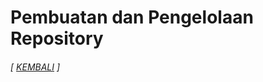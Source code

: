 # Pembuatan dan Pengelolaan Repository
###### [ [KEMBALI](https://github.com/liberated-guardian/01-git-github) ]  
